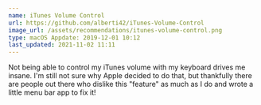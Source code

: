 ```yaml
---
name: iTunes Volume Control
url: https://github.com/alberti42/iTunes-Volume-Control
image_url: /assets/recommendations/itunes-volume-control.png
type: macOS Appdate: 2019-12-01 10:12
last_updated: 2021-11-02 11:11
---
```

Not being able to control my iTunes volume with my keyboard drives me insane. I'm still not sure why Apple decided to do that, but thankfully there are people out there who dislike this "feature" as much as I do and wrote a little menu bar app to fix it!